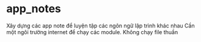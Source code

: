 # app_notes
Xây dựng các app note để luyện tập các ngôn ngữ lập trình khác nhau
Cần một ngôi trường internet để chạy các module. Không chạy file thuần
